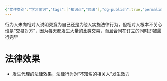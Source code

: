 ```yaml
---
{"文件类别":"学习笔记","tags":["知识点","民法"],"dg-publish":true,"permalink":"/学习笔记studyup/民法总论/为相关人实施法律行为/","dgPassFrontmatter":true,"created":"2024-07-31T11:50:28.515+08:00","updated":"2024-11-18T16:09:41.898+08:00"}
---
```


行为人未向相对人说明究竟为自己还是为他人实施法律行为，但相对人根本不关心谁是“交易对方”，因为每天都发生大量的此类交易，而且合同在订立的同时即被履行完毕
# 法律效果
- 发生代理的法律效果，法律行为对“不知名的相关人”发生效力
